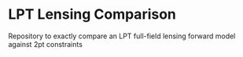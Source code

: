 # LPT Lensing Comparison
Repository to exactly compare an LPT full-field lensing forward model against 2pt constraints
